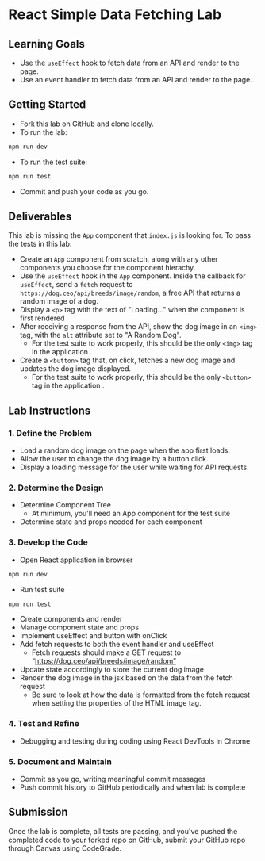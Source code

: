 # React Simple Data Fetching Lab

## Learning Goals

- Use the `useEffect` hook to fetch data from an API and render to the page.
- Use an event handler to fetch data from an API and render to the page.

## Getting Started
- Fork this lab on GitHub and clone locally.
- To run the lab:
```bash
npm run dev
```
- To run the test suite:
```bash
npm run test
```
- Commit and push your code as you go.

## Deliverables

This lab is missing the `App` component that `index.js` is looking for. To pass
the tests in this lab:

- Create an `App` component from scratch, along with any other components you 
  choose for the component hierachy.
- Use the `useEffect` hook in the `App` component. Inside the callback for
  `useEffect`, send a `fetch` request to
  `https://dog.ceo/api/breeds/image/random`, a free API that returns a random
  image of a dog.
- Display a `<p>` tag with the text of "Loading..." when the component is first
  rendered
- After receiving a response from the API, show the dog image in an `<img>` tag,
  with the `alt` attribute set to "A Random Dog".
  - For the test suite to work properly, this should be the only `<img>` tag in 
  the application .
- Create a `<button>` tag that, on click, fetches a new dog image and updates the 
  dog image displayed.
  - For the test suite to work properly, this should be the only `<button>` tag in 
  the application .

## Lab Instructions
### 1. Define the Problem
* Load a random dog image on the page when the app first loads.
* Allow the user to change the dog image by a button click.
* Display a loading message for the user while waiting for API requests.
### 2. Determine the Design
* Determine Component Tree
  * At minimum, you'll need an App component for the test suite
* Determine state and props needed for each component
### 3. Develop the Code
* Open React application in browser
```bash
npm run dev
```
  - Run test suite
```bash
npm run test
```
* Create components and render
* Manage component state and props
* Implement useEffect and button with onClick
* Add fetch requests to both the event handler and useEffect
  * Fetch requests should make a GET request to “https://dog.ceo/api/breeds/image/random”
* Update state accordingly to store the current dog image
* Render the dog image in the jsx based on the data from the fetch request
  * Be sure to look at how the data is formatted from the fetch request when setting the 
  properties of the HTML image tag.
### 4. Test and Refine 
* Debugging and testing during coding using React DevTools in Chrome
### 5. Document and Maintain 
* Commit as you go, writing meaningful commit messages
* Push commit history to GitHub periodically and when lab is complete

## Submission
Once the lab is complete, all tests are passing, and you've pushed the completed code to 
your forked repo on GitHub, submit your GitHub repo through Canvas using CodeGrade.
